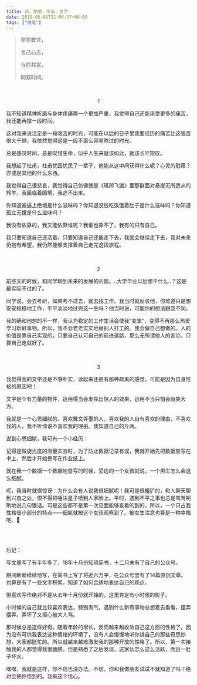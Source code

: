 ```yaml
---
title: 诗，绝境，毕业，文字
date: 2019-05-05T21:06:37+08:00
tags: ["随笔"]
---
```


> 寥寥数言，
>
> 言己心志，
>
> 与你共赏，
>
> 同叙时间。

<br>

<br>

<center>1</center>

我不知道精神折磨与身体疼痛哪一个更加严重，我觉得自己还能承受更多的痛苦，我还能再撑一段时间。

这对我来说注定是一段艰苦的时光，可能在以后的日子里我要经历的痛苦比这强百倍大千倍，我依然觉得这是一段不那么容易熬过的时光。

总是感叹时间，总是叹惜生命，似乎人生来就该如此，就该长吁短叹。

我想起了杜甫，杜甫忧国忧民了一辈子，他能从这中间获得什么呢？心灵的慰藉？亦或是其他的什么东西。

我觉得自己很悲哀，我觉得自己仿佛就是《斑羚飞渡》里那群面对悬崖无所适从的羚羊，我面临着困境，我逃不出来。

你知道被逼上绝境是什么滋味吗？你知道没钱吃饭饿着肚子是什么滋味吗？你知道孤立无援是什么滋味吗？

我没有依靠的，我又能依靠谁呢？我谁也靠不了，我有的只有自己。

我只要知道自己还活着，只要知道自己还能走下去，我就会继续走下去，我对未来仍抱有希望，我仍然能够支撑着自己走完这段旅程。

<br>

<br>

<center>2</center>

前些天的时候，和同学聊到未来的发展的问题。..大学毕业以后想干什么..？这是最实际不过的了。

同学说，会去考研，如果考不过去，就去找工作。我当时就反驳他，你难道只是想安安稳稳地工作，平平淡淡地过完这一生吗？他当时说，可能你的想法跟我不同。

我的确和他想的不一样，我认为稳定的工作生活会使我“变笨”，变得不再那么热爱学习新鲜事物。所以，我不会老老实实地替别人打工的。我会做自己想做的。人的价值是靠自己实现的，只要自己认可自己的前进道路，那么无所谓他人的言论，只要自己走就好了。

<br>

<br>

<center>3</center>

我觉得我的文字还是不够朴实，读起来还是有那种疏离的感觉，可能是因为自身性格的原因吧！

文字是个有力量的物件，运用得当会发挥出惊人的效果，运用不当只怕会贻笑大方。

我就是一个心思细腻的、喜欢舞文弄墨的人，喜欢我的人自有喜欢的理由，不喜欢我的人，我不听你说不喜欢我的理由。我知道自己的斤两。

说到心思细腻，我可有一个小经历：

记得是做旋光度的测量实验时，为了防止数据记录有误，我就开始先把数据誊写在书上，然后才开始誊写在作业纸上。

就在我一个数据一个数据地誊写的时候，旁边的一个女孩就说，一个男生怎么会这么细腻。

呃，我当时就很惊讶：为什么会有人说我很细腻呢！我可是很粗犷的，和人聊天聊到兴奋之处，恨不得把唾沫星子喷到人家脸上。平时，遇到不平之事也总是骂骂咧咧地说几句狠话。可是这些都不是第一次见面能够查看的到的，所以，一个只占我性格很小部分的特点——细腻就被这个女孩观察到了。被女生注意也算是一种幸福吧。:rofl:

<br>

<br>

后记：

写文章写了有半年多了，18年十月份知晓简书，十二月末有了自己的公众号。

期间断断续续地写，在简书上写了将近六万字，在公众号里有了14篇原创文章。也算是有了一些文字积累，知道了如何合适地表达自己的观点。

但喜欢写作绝对不是从去年十月份就开始的，这里肯定有小时候的影子。

小时候的自己就比较喜欢表达，特别淘气，遇到什么新奇事物总想着去看看，摆弄摆弄。弄坏了又担心被大人骂。

那时候总是这样好奇。随着年龄的增长，反而越来越收敛自己这方面的性格了。因为没有可供我表达这种情绪的环境了，没有人会慢慢地听你讲自己的那些奇思妙想，大家都挺忙的。所以就越来越难激发我的那种开放的性格了。所以，第一次接触我的人都觉得我很腼腆，但是熟悉了之后发现，这家伙怎么这么活跃，而且一肚子坏水。

嘿嘿，我就是这样，你不信也没办法。不信，你和我做朋友试试不就知道了吗？绝对会把你惊到的。我有这个信心。
